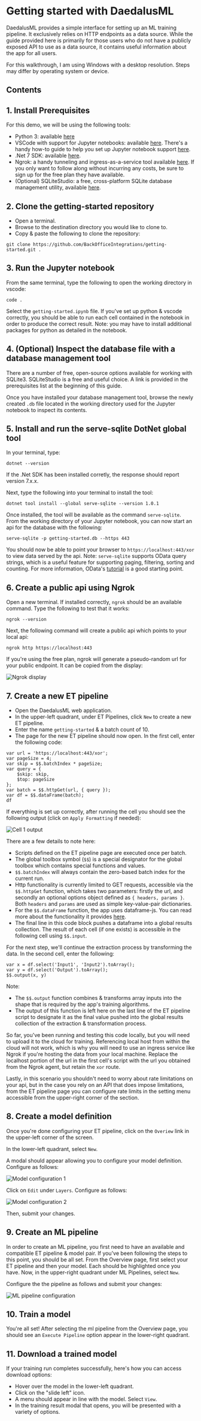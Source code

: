 # Getting started with DaedalusML

DaedalusML provides a simple interface for setting up an ML training pipeline.  It exclusively relies on HTTP endpoints as a data source.  While the guide provided here is primarily for those users who do not have a publicly exposed API to use as a data source, it contains useful information about the app for all users.  

For this walkthrough, I am using Windows with a desktop resolution.  Steps may differ by operating system or device.

## Contents



## 1. Install Prerequisites
For this demo, we will be using the following tools:

* Python 3: available [here](https://www.python.org/)
* VSCode with support for Jupyter notebooks: available [here](https://code.visualstudio.com/). There's a handy how-to guide to help you set up Jupyter notebook support [here](https://code.visualstudio.com/).
* .Net 7 SDK: available [here](https://dotnet.microsoft.com/en-us/download/visual-studio-sdks?cid=getdotnetsdk).
* Ngrok: a handy tunneling and ingress-as-a-service tool available [here](https://ngrok.com/).  If you only want to follow along without incurring any costs, be sure to sign up for the free plan they have available.
*  (Optional) SQLiteStudio: a free, cross-platform SQLite database management utility, available [here](https://sqlitestudio.pl/).

## 2. Clone the getting-started repository

* Open a terminal.
* Browse to the destination directory you would like to clone to.
* Copy & paste the following to clone the repository:

```
git clone https://github.com/BackOfficeIntegrations/getting-started.git .
```

## 3. Run the Jupyter notebook

From the same terminal, type the following to open the working directory in vscode:

```
code .
```

Select the `getting-started.ipynb` file.  If you've set up python & vscode correctly, you should be able to run each cell contained in the notebook in order to produce the correct result.  Note: you may have to install additional packages for python as detailed in the notebook.

## 4. (Optional) Inspect the database file with a database management tool

There are a number of free, open-source options available for working with SQLite3.  SQLiteStudio is a free and useful choice.  A link is provided in the prerequisites list at the beginning of this guide.  

Once you have installed your database management tool, browse the newly created `.db` file located in the working directory used for the Jupyter notebook to inspect its contents. 

## 5. Install and run the serve-sqlite DotNet global tool

In your terminal, type:
```
dotnet --version
```
If the .Net SDK has been installed corretly, the response should report version 7.x.x.

Next, type the following into your terminal to install the tool:
```
dotnet tool install --global serve-sqlite --version 1.0.1
```
Once installed, the tool will be available as the command `serve-sqlite`.  From the working directory of your Jupyter notebook, you can now start an api for the database with the following:
```
serve-sqlite -p getting-started.db --https 443
```
You should now be able to point your browser to `https://localhost:443/xor` to view data served by the api. Note: `serve-sqlite` supports OData query strings, which is a useful feature for supporting paging, filtering, sorting and counting.  For more information, OData's [tutorial](https://www.odata.org/getting-started/basic-tutorial/#queryData) is a good starting point.

## 6. Create a public api using Ngrok

Open a new terminal.  If installed correctly, `ngrok` should be an available command.  Type the following to test that it works:
```
ngrok --version
```
Next, the following command will create a public api which points to your local api:
```
ngrok http https://localhost:443
```
If you're using the free plan, ngrok will generate a pseudo-random url for your public endpoint.  It can be copied from the display:

![Ngrok display](/images/ngrok.png)

## 7. Create a new ET pipeline

* Open the DaedalusML web application.
* In the upper-left quadrant, under ET Pipelines, click `New` to create a new ET pipeline.
* Enter the name `getting-started` & a batch count of 10.
* The page for the new ET pipeline should now open.  In the first cell, enter the following code:

```
var url = 'https://localhost:443/xor';
var pageSize = 4;
var skip = $$.batchIndex * pageSize;
var query = {
	$skip: skip,
	$top: pageSize
};
var batch = $$.httpGet(url, { query });
var df = $$.dataFrame(batch);
df
```
If everything is set up correctly, after running the cell you should see the following output (click on `Apply Formatting` if needed):

![Cell 1 output](/images/cell-1-output.png)

There are a few details to note here:
* Scripts defined on the ET pipeline page are executed once per batch.  
* The global toolbox symbol (`$$`) is a special designator for the global toolbox which contains special functions and values.
* `$$.batchIndex` will always contain the zero-based batch index for the current run.
* Http functionality is currently limited to GET requests, accessible via the `$$.httpGet` function, which takes two parameters: firstly the url, and secondly an optional options object defined as `{ headers, params }`.  Both `headers` and `params` are used as simple key-value-pair dictionaries.
* For the `$$.dataFrame` function, the app uses dataframe-js.  You can read more about the functionality it provides [here](https://github.com/Gmousse/dataframe-js).
* The final line in this code block pushes a dataframe into a global results collection. The result of each cell (if one exists) is accessible in the following cell using `$$.input`. 

For the next step, we'll continue the extraction process by transforming the data.  In the second cell, enter the following:

```
var x = df.select('Input1', 'Input2').toArray();
var y = df.select('Output').toArray();
$$.output(x, y)
```
Note:
  * The `$$.output` function combines & transforms array inputs into the shape that is required by the app's training algorithms.
  * The output of this function is left here on the last line of the ET pipeline script to designate it as the final value pushed into the global results collection of the extraction & transformation process.

So far, you've been running and testing this code locally, but you will need to upload it to the cloud for training.  Referencing local host from within the cloud will not work, which is why you will need to use an ingress service like Ngrok if you're hosting the data from your local machine.  Replace the localhost portion of the url in the first cell's script with the url you obtained from the Ngrok agent, but retain the `xor` route.

Lastly, in this scenario you shouldn't need to worry about rate limitations on your api, but in the case you rely on an API that does impose limitations, from the ET pipeline page you can configure rate limits in the setting menu accessible from the upper-right corner of the section.

## 8. Create a model definition

Once you're done configuring your ET pipeline, click on the `Overiew` link in the upper-left corner of the screen.

In the lower-left quadrant, select `New`.

A modal should appear allowing you to configure your model definition.  Configure as follows:

![Model configuration 1](/images/model-configuration.PNG)

Click on `Edit` under `Layers`.  Configure as follows:

![Model configuration 2](/images/model-configuration-2.PNG)

Then, submit your changes.

## 9. Create an ML pipeline

In order to create an ML pipeline, you first need to have an available and compatible ET pipeline & model pair.  If you've been following the steps to this point, you should be all set.  From the Overview page, first select your ET pipeline and then your model.  Each should be highlighted once you have.  Now, in the upper-right quadrant under ML Pipelines, select `New`.

Configure the the pipeline as follows and submit your changes:

![ML pipeline configuration](/images/ml-pipeline-configure.PNG)

## 10. Train a model

You're all set!  After selecting the ml pipeline from the Overview page, you should see an `Execute Pipeline` option appear in the lower-right quadrant.  

## 11. Download a trained model

If your training run completes successfully, here's how you can access download options:
* Hover over the model in the lower-left quadrant.
* Click on the "slide left" icon.
* A menu should appear in line with the model.  Select `View`.
* In the training result modal that opens, you will be presented with a variety of options.
